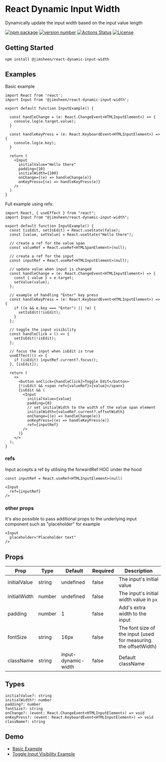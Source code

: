 # React Dynamic Input Width

Dynamically update the input width based on the input value length

[![npm package](https://img.shields.io/badge/npm%20i-@jimsheen/react--dynamic--input--width-brightgreen)](https://www.npmjs.com/package/@jimsheen/react-dynamic-input-width) [![version number](https://img.shields.io/npm/v/@jimsheen/react-dynamic-input-width?color=green&label=version)](https://github.com/jimsheen/react-dynamic-input-width/releases) [![Actions Status](https://github.com/jimsheen/react-dynamic-input-width/workflows/Test/badge.svg)](https://github.com/jimsheen/react-dynamic-input-width/actions) [![License](https://img.shields.io/github/license/jimsheen/react-dynamic-input-width)](https://github.com/jimsheen/react-dynamic-input-width/blob/main/LICENSE)

## Getting Started

```
npm install @jimsheen/react-dynamic-input-width
```


## Examples

Basic example

```tsx
import React from 'react';
import Input from '@jimsheen/react-dynamic-input-width';

export default function InputExample() {

  const handleChange = (e: React.ChangeEvent<HTMLInputElement>) => {
    console.log(e.target.value);
  }

  const handleKeyPress = (e: React.KeyboardEvent<HTMLInputElement>) => {
    console.log(e.key);
  }

  return (
    <Input
      initialValue="Hello there"
      padding={10}
      initialWidth={100}
      onChange={(e) => handleChange(e)}
      onKeyPress={(e) => handleKeyPress(e)}
    />
  )
}

```

Full example using refs:

```tsx
import React, { useEffect } from "react";
import Input from "@jimsheen/react-dynamic-input-width";

export default function InputExample() {
  const [isEdit, setIsEdit] = React.useState(false);
  const [value, setValue] = React.useState("Hello there");

  // create a ref for the value span
  const valueRef = React.useRef<HTMLSpanElement>(null);
  
  // create a ref for the input
  const inputRef = React.useRef<HTMLInputElement>(null);

  // update value when input is changed
  const handleChange = (e: React.ChangeEvent<HTMLInputElement>) => {
    const { value } = e.target;
    setValue(value);
  };

  // example of handling "Enter" key press
  const handleKeyPress = (e: React.KeyboardEvent<HTMLInputElement>) => {
    if ((e && e.key === "Enter") || !e) {
      setIsEdit(!isEdit);
    }
  };

  // toggle the input visibility
  const handleClick = () => {
    setIsEdit(!isEdit);
  };

  // focus the input when isEdit is true
  useEffect(() => {
    if (isEdit) inputRef.current?.focus();
  }, [isEdit]);

  return (
    <>
      <button onClick={handleClick}>Toggle Edit</button>
      {!isEdit && <span ref={valueRef}>{value}</span>}
      {isEdit && (
        <Input
          initialValue={value}
          padding={0}
          // set initialWidth to the width of the value span element
          initialWidth={valueRef.current?.offsetWidth}
          onChange={(e) => handleChange(e)}
          onKeyPress={(e) => handleKeyPress(e)}
          ref={inputRef}
        />
      )}
    </>
  );
}
```


### refs

Input accepts a ref by utilising the forwardRef HOC under the hood

```tsx
const inputRef = React.useRef<HTMLInputElement>(null)

<Input
  ref={inputRef}
/>
```

### other props

It's also possible to pass additional props to the underlying input component such as "placeholder" for example

```tsx
<Input
  placeholder="Placeholder text"
/>
```

## Props

| Prop         	| Type   	| Default             	| Required 	| Description                                                     	|
|--------------	|--------	|---------------------	|----------	|-----------------------------------------------------------------	|
| initialValue 	| string 	| undefined           	| false    	| The input's initial value                                       	|
| initialWidth 	| number 	| undefined           	| false    	| The input's initial width value in `px`                         	|
| padding      	| number 	| 1                   	| false    	| Add's extra width to the input                                  	|
| fontSize     	| string 	| 16px                	| false    	| The font size of the input (used for measuring the offsetWidth) 	|
| className    	| string 	| input-dynamic-width 	| false    	| Default className                                               	|

## Types

```
initialValue?: string
initialWidth?: number
padding?: number
fontSize?: string
onChange?: (event: React.ChangeEvent<HTMLInputElement>) => void
onKeyPress?: (event: React.KeyboardEvent<HTMLInputElement>) => void
className?: string
```

## Demo

- [Basic Example](https://codesandbox.io/s/basic-example-b6pk7)
- [Toggle Input Visibility Example](https://codesandbox.io/s/full-example-mrghy)

